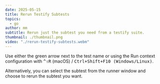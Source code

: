```yaml
---
date: 2025-05-15
title: Rerun Testify Subtests
topics:
  - go
author: mm
subtitle: Rerun just the subtest you need from a testify suite.
thumbnail: ./thumbnail.png
video: "./rerun-testify-subtests.webm"
---
```


Use either the green arrow next to the test name or using the Run context configuration with <kbd>^⇧R</kbd> (macOS) / <kbd>Ctrl+Shift+F10 (Windows/Linux)</kbd>.

Alternatively, you can select the subtest from the runner window and choose to rerun the subtest you want.
